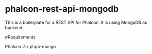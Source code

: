 # phalcon-rest-api-mongodb
This is a boilerplate for a REST API for Phalcon. It is using MongoDB as backend

#Requirements

Phalcon 2.x
php5-mongo
